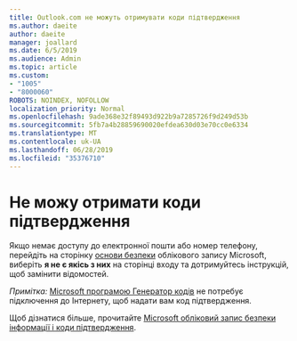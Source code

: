 ```yaml
---
title: Outlook.com не можуть отримувати коди підтвердження
ms.author: daeite
author: daeite
manager: joallard
ms.date: 6/5/2019
ms.audience: Admin
ms.topic: article
ms.custom:
- "1005"
- "8000060"
ROBOTS: NOINDEX, NOFOLLOW
localization_priority: Normal
ms.openlocfilehash: 9ade368e32f89493d922b9a7285726f9d249d53b
ms.sourcegitcommit: 5fb7a4b28859690020efdea630d03e70cc0e6334
ms.translationtype: MT
ms.contentlocale: uk-UA
ms.lasthandoff: 06/28/2019
ms.locfileid: "35376710"
---
```

# <a name="cant-get-verification-codes"></a>Не можу отримати коди підтвердження

Якщо немає доступу до електронної пошти або номер телефону, перейдіть на сторінку [основи безпеки](https://account.microsoft.com/security) облікового запису Microsoft, виберіть **я не є якісь з них** на сторінці входу та дотримуйтесь інструкцій, щоб замінити відомостей.

*Примітка:* [Microsoft програмою Генератор кодів](https://go.microsoft.com/fwlink/?linkid=2016117) не потребує підключення до Інтернету, щоб надати вам код підтвердження.

Щоб дізнатися більше, прочитайте [Microsoft обліковий запис безпеки інформації і коди підтвердження](https://support.microsoft.com/help/12428/).